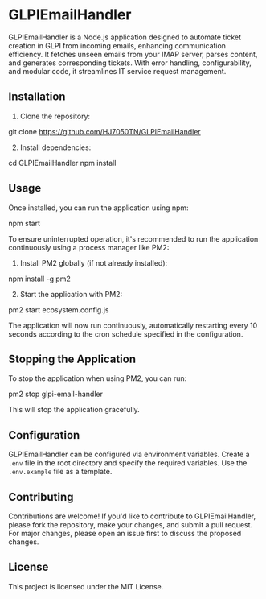 # GLPIEmailHandler

GLPIEmailHandler is a Node.js application designed to automate ticket creation in GLPI from incoming emails, enhancing communication efficiency. It fetches unseen emails from your IMAP server, parses content, and generates corresponding tickets. With error handling, configurability, and modular code, it streamlines IT service request management.

## Installation

1. Clone the repository:

git clone https://github.com/HJ7050TN/GLPIEmailHandler

2. Install dependencies:

cd GLPIEmailHandler
npm install

## Usage

Once installed, you can run the application using npm:

npm start

To ensure uninterrupted operation, it's recommended to run the application continuously using a process manager like PM2:

1. Install PM2 globally (if not already installed):

npm install -g pm2

2. Start the application with PM2:

pm2 start ecosystem.config.js

The application will now run continuously, automatically restarting every 10 seconds according to the cron schedule specified in the configuration.

## Stopping the Application

To stop the application when using PM2, you can run:

pm2 stop glpi-email-handler

This will stop the application gracefully.

## Configuration

GLPIEmailHandler can be configured via environment variables. Create a `.env` file in the root directory and specify the required variables. Use the `.env.example` file as a template.

## Contributing

Contributions are welcome! If you'd like to contribute to GLPIEmailHandler, please fork the repository, make your changes, and submit a pull request. For major changes, please open an issue first to discuss the proposed changes.

## License

This project is licensed under the MIT License.
